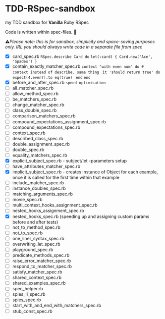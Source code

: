 # TDD-RSpec-sandbox

my TDD sandbox for **Vanilla** Ruby RSpec

Code is written within spec-files. 🤡

⚠*Please note: this is for sandbox, simplicity and space-saving purposes only. IRL you should always write code in a separate file from spec*

- [x] card_spec.rb
`RSpec.describe Card do`
`let(:card) { Card.new('Ace', 'Spades') }`
- [x] contain_exactly_matcher_spec.rb
`context "with even num" do # context instead of describe. same thing `
`it 'should return true' do`
`expect(4.even?).to eq(true) `
`end`
`end`
- [x] before_and_after_spec.rb
`speed optimisation`
- [ ] all_matcher_spec.rb
- [ ] allow_method_spec.rb
- [ ] be_matchers_spec.rb
- [ ] change_matcher_spec.rb
- [ ] class_double_spec.rb
- [ ] comparison_matchers_spec.rb
- [ ] compound_expectations_assignment_spec.rb
- [ ] compound_expectations_spec.rb
- [ ] context_spec.rb
- [ ] described_class_spec.rb
- [ ] double_assignment_spec.rb
- [ ] double_spec.rb
- [ ] equality_matchers_spec.rb
- [x] explicit_subject_spec.rb - subject/let -parameters setup
- [ ] have_attributes_matcher_spec.rb
- [x] implicit_subject_spec.rb - creates instance of Object for each example, once it is called for the first time within that example
- [ ] include_matcher_spec.rb
- [ ] instance_doubles_spec.rb
- [ ] matching_arguments_spec.rb
- [ ] movie_spec.rb
- [ ] multi_context_hooks_assignment_spec.rb
- [ ] nested_hooks_assignment_spec.rb
- [x] nested_hooks_spec.rb (speeding up and assigning custom params before and after tests)
- [ ] not_to_method_spec.rb
- [ ] not_to_spec.rb
- [ ] one_liner_syntax_spec.rb
- [ ] overwriting_let_spec.rb
- [ ] playground_spec.rb
- [ ] predicate_methods_spec.rb
- [ ] raise_error_matcher_spec.rb
- [ ] respond_to_matcher_spec.rb
- [ ] satisfy_matcher_spec.rb
- [ ] shared_context_spec.rb
- [ ] shared_examples_spec.rb
- [ ] spec_helper.rb
- [ ] spies_II_spec.rb
- [ ] spies_spec.rb
- [ ] start_with_and_end_with_matchers_spec.rb
- [ ] stub_const_spec.rb
